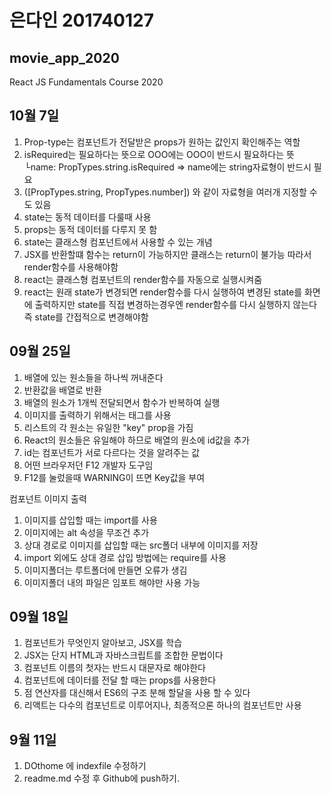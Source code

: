 # 은다인 201740127

## movie_app_2020
React JS Fundamentals Course 2020

## 10월 7일

1. Prop-type는 컴포넌트가 전달받은 props가 원하는 값인지 확인해주는 역할
2. isRequired는 필요하다는 뜻으로 OOO에는 OOO이 반드시 필요하다는 뜻
    └name: PropTypes.string.isRequired => name에는 string자료형이 반드시 필요
3. ([PropTypes.string, PropTypes.number]) 와 같이 자료형을 여러개 지정할 수도 있음
4. state는 동적 데이터를 다룰때 사용
5. props는 동적 데이터를 다루지 못 함
6. state는 클래스형 컴포넌트에서 사용할 수 있는 개념
7. JSX를 반환할떄 함수는 return이 가능하지만 클래스는 return이 불가능 따라서 render함수를 사용해야함
8. react는 클래스형 컴포넌트의 render함수를 자동으로 실행시켜줌
9. react는 원래 state가 변경되면 render함수를 다시 실행하여 변경된 state를 화면에 출력하지만
    state를 직접 변경하는경우엔 render함수를 다시 실행하지 않는다 즉 state를 간접적으로 변경해야함


## 09월 25일
1. 배열에 있는 원소들을 하나씩 꺼내준다
2. 반환값을 배열로 반환
3. 배열의 원소가 1개씩 전달되면서 함수가 반복하여 실행
4. 이미지를 출력하기 위해서는  태그를 사용
5. 리스트의 각 원소는 유일한 "key" prop을 가짐
6. React의 원소들은 유일해야 하므로 배열의 원소에 id값을 추가
7. id는 컴포넌트가 서로 다르다는 것을 알려주는 값
8. 어떤 브라우저던 F12 개발자 도구임
9. F12를 눌렀을때 WARNING이 뜨면 Key값을 부여
 
 컴포넌트 이미지 출력
1. 이미지를 삽입할 때는 import를 사용
2. 이미지에는 alt 속성을 무조건 추가
3. 상대 경로로 이미지를 삽입할 때는 src폴더 내부에 이미지를 저장
4. import 외에도 상대 경로 삽입 방법에는 require를 사용
5. 이미지폴더는 루트폴더에 만들면 오류가 생김
6. 이미지폴더 내의 파일은 임포트 해야만 사용 가능


## 09월 18일
1. 컴포넌트가 무엇인지 알아보고, JSX를 학습
2. JSX는 단지 HTML과 자바스크립트를 조합한 문법이다
3. 컴포넌트 이름의 첫자는 반드시 대문자로 해야한다
4. 컴포넌트에 데이터를 전달 할 때는 props를 사용한다
5. 점 연산자를 대신해서 ES6의 구조 분해 할달을 사용 할 수 있다
6. 리액트는 다수의 컴포넌트로 이루어지나, 최종적으론 하나의 컴포넌트만 사용

## 9월 11일
1. DOthome 에 indexfile 수정하기
2. readme.md 수정 후 Github에 push하기.